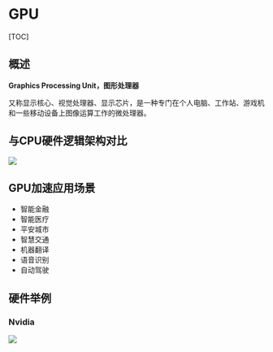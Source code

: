 # GPU

[TOC]

## 概述

**Graphics Processing Unit，图形处理器**

又称显示核心、视觉处理器、显示芯片，是一种专门在个人电脑、工作站、游戏机和一些移动设备上图像运算工作的微处理器。

## 与CPU硬件逻辑架构对比

![](../Image/c/cpu_gpu.png)

## GPU加速应用场景

* 智能金融
* 智能医疗
* 平安城市
* 智慧交通
* 机器翻译
* 语音识别
* 自动驾驶

## 硬件举例

### Nvidia

![](D:\Git\wfbook\Image\n\nvidia.png)

